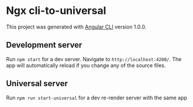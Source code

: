 # Ngx cli-to-universal

This project was generated with [Angular CLI](https://github.com/angular/angular-cli) version 1.0.0.

## Development server

Run `npm start` for a dev server. Navigate to `http://localhost:4200/`. The app will automatically reload if you change any of the source files.

## Universal server

Run `npm run start-universal` for a dev re-render server with the same app
